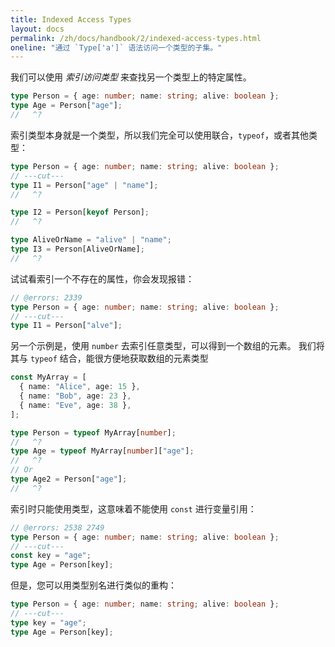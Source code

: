 ```yaml
---
title: Indexed Access Types
layout: docs
permalink: /zh/docs/handbook/2/indexed-access-types.html
oneline: "通过 `Type['a']` 语法访问一个类型的子集。"
---
```


我们可以使用 _索引访问类型_ 来查找另一个类型上的特定属性。

```ts twoslash
type Person = { age: number; name: string; alive: boolean };
type Age = Person["age"];
//   ^?
```

索引类型本身就是一个类型，所以我们完全可以使用联合，`typeof`，或者其他类型：

```ts twoslash
type Person = { age: number; name: string; alive: boolean };
// ---cut---
type I1 = Person["age" | "name"];
//   ^?

type I2 = Person[keyof Person];
//   ^?

type AliveOrName = "alive" | "name";
type I3 = Person[AliveOrName];
//   ^?
```

试试看索引一个不存在的属性，你会发现报错：

```ts twoslash
// @errors: 2339
type Person = { age: number; name: string; alive: boolean };
// ---cut---
type I1 = Person["alve"];
```

另一个示例是，使用 `number` 去索引任意类型，可以得到一个数组的元素。
我们将其与 `typeof` 结合，能很方便地获取数组的元素类型

```ts twoslash
const MyArray = [
  { name: "Alice", age: 15 },
  { name: "Bob", age: 23 },
  { name: "Eve", age: 38 },
];

type Person = typeof MyArray[number];
//   ^?
type Age = typeof MyArray[number]["age"];
//   ^?
// Or
type Age2 = Person["age"];
//   ^?
```

索引时只能使用类型，这意味着不能使用 `const` 进行变量引用：

```ts twoslash
// @errors: 2538 2749
type Person = { age: number; name: string; alive: boolean };
// ---cut---
const key = "age";
type Age = Person[key];
```

但是，您可以用类型别名进行类似的重构：

```ts twoslash
type Person = { age: number; name: string; alive: boolean };
// ---cut---
type key = "age";
type Age = Person[key];
```

